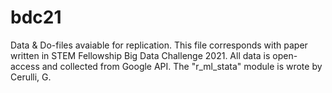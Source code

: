 # bdc21
Data &amp; Do-files avaiable for replication.
This file corresponds with paper written in STEM Fellowship Big Data Challenge 2021.
All data is open-access and collected from Google API.
The "r_ml_stata" module is wrote by Cerulli, G.
